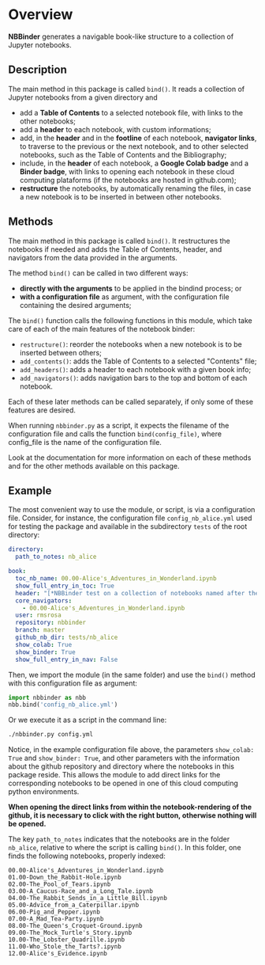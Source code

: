 # Overview

**NBBinder** generates a navigable book-like structure to a collection of Jupyter notebooks.

## Description

The main method in this package is called `bind()`. It reads a collection of Jupyter notebooks from a given directory and

- add a **Table of Contents** to a selected notebook file, with links to the other notebooks;
- add a **header** to each notebook, with custom informations;
- add, in the **header** and in the **footline** of each notebook, **navigator links**, to traverse  to the previous or the next notebook, and to other selected notebooks, such as the Table of Contents and the Bibliography;
- include, in the **header** of each notebook, a **Google Colab badge** and a **Binder badge**, with links to opening each notebook in these cloud computing plataforms (if the notebooks are hosted in github.com);
- **restructure** the notebooks, by automatically renaming the files, in case a new notebook is to be inserted in between other notebooks.

## Methods

The main method in this package is called `bind()`. It restructures the notebooks if needed and adds the Table of Contents, header, and navigators from the data provided in the arguments.

The method `bind()` can be called in two different ways:

- **directly with the arguments** to be applied in the bindind process; or
- **with a configuration file** as argument, with the configuration file containing the desired arguments;

The `bind()` function calls the following functions in this module, which take care of each of the main features of the notebook binder:

- `restructure()`: reorder the notebooks when a new notebook is to be inserted between others;
- `add_contents()`: adds the Table of Contents to a selected "Contents" file;
- `add_headers()`: adds a header to each notebook with a given book info;
- `add_navigators()`: adds navigation bars to the top and bottom of each notebook.

Each of these later methods can be called separately, if only some of these features are desired.

When running `nbbinder.py` as a script, it expects the filename of the configuration file and calls the function `bind(config_file)`, where config_file is the name of the configuration file.

Look at the documentation for more information on each of these methods and for the other methods available on this package.

## Example

The most convenient way to use the module, or script, is via a configuration file. Consider, for instance, the configuration file `config_nb_alice.yml` used for testing the package and available in the subdirectory `tests` of the root directory:

```yaml
directory:
  path_to_notes: nb_alice

book:
  toc_nb_name: 00.00-Alice's_Adventures_in_Wonderland.ipynb
  show_full_entry_in_toc: True
  header: "[*NBBinder test on a collection of notebooks named after the chapters of 'Alice's Adventures in Wonderland'*](https://github.com/rmsrosa/nbbinder)*"
  core_navigators:
    - 00.00-Alice's_Adventures_in_Wonderland.ipynb
  user: rmsrosa
  repository: nbbinder
  branch: master
  github_nb_dir: tests/nb_alice
  show_colab: True
  show_binder: True
  show_full_entry_in_nav: False
```

Then, we import the module (in the same folder) and use the `bind()` method with this configuration file as argument:

```python
import nbbinder as nbb
nbb.bind('config_nb_alice.yml')
```

Or we execute it as a script in the command line:

```bash
./nbbinder.py config.yml
```

Notice, in the example configuration file above, the parameters `show_colab: True` and `show_binder: True`, and other parameters with the information about the github repository and directory where the notebooks in this package reside. This allows the module to add direct links for the corresponding notebooks to be opened in one of this cloud computing python environments.

**When opening the direct links from within the notebook-rendering of the github, it is necessary to click with the right button, otherwise nothing will be opened.**

The key `path_to_notes` indicates that the notebooks are in the folder `nb_alice`, relative to where the script is calling `bind()`. In this folder, one finds the following notebooks, properly indexed:

```text
00.00-Alice's_Adventures_in_Wonderland.ipynb
01.00-Down_the_Rabbit-Hole.ipynb
02.00-The_Pool_of_Tears.ipynb
03.00-A_Caucus-Race_and_a_Long_Tale.ipynb
04.00-The_Rabbit_Sends_in_a_Little_Bill.ipynb
05.00-Advice_from_a_Caterpillar.ipynb
06.00-Pig_and_Pepper.ipynb
07.00-A_Mad_Tea-Party.ipynb
08.00-The_Queen's_Croquet-Ground.ipynb
09.00-The_Mock_Turtle's_Story.ipynb
10.00-The_Lobster_Quadrille.ipynb
11.00-Who_Stole_the_Tarts?.ipynb
12.00-Alice's_Evidence.ipynb
```
